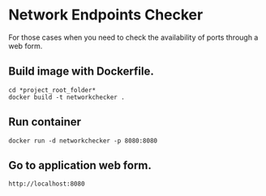 # Network Endpoints Checker
For those cases when you need to check the availability of ports through a web form.

## Build image with Dockerfile.

```
cd *project_root_folder*
docker build -t networkchecker .
```

## Run container

```
docker run -d networkchecker -p 8080:8080
```

## Go to application web form.

```
http://localhost:8080
```
